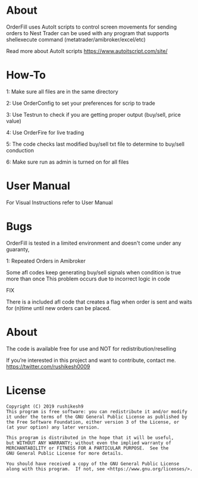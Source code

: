 # About
OrderFill uses AutoIt scripts to control screen movements for sending orders to Nest Trader
can be used with any program that supports shellexecute command (metatrader/amibroker/excel/etc)

Read more about AutoIt scripts
https://www.autoitscript.com/site/ 

# How-To

1: Make sure all files are in the same directory  

2: Use OrderConfig to set your preferences for scrip to trade

3: Use Testrun to check if you are getting proper output (buy/sell, price value)

4: Use OrderFire for live trading 

5: The code checks last modified buy/sell txt file to determine to buy/sell conduction

6: Make sure run as admin is turned on for all files

# User Manual 

For Visual Instructions refer to User Manual 

# Bugs

OrderFill is tested in a limited environment and doesn't come under any guaranty,

1: Repeated Orders in Amibroker

Some afl codes keep generating buy/sell signals when condition is true more than once 
This problem occurs due to incorrect logic in code 

FIX

There is a included afl code that creates a flag when order is sent and waits for (n)time until new orders can be placed.


# About

The code is available free for use and NOT for redistribution/reselling

If you’re interested in this project and want to contribute, contact me. 
https://twitter.com/rushikesh0009

# License

    Copyright (C) 2019 rushikesh9
    This program is free software: you can redistribute it and/or modify
    it under the terms of the GNU General Public License as published by
    the Free Software Foundation, either version 3 of the License, or
    (at your option) any later version.

    This program is distributed in the hope that it will be useful,
    but WITHOUT ANY WARRANTY; without even the implied warranty of
    MERCHANTABILITY or FITNESS FOR A PARTICULAR PURPOSE.  See the
    GNU General Public License for more details.

    You should have received a copy of the GNU General Public License
    along with this program.  If not, see <https://www.gnu.org/licenses/>.
